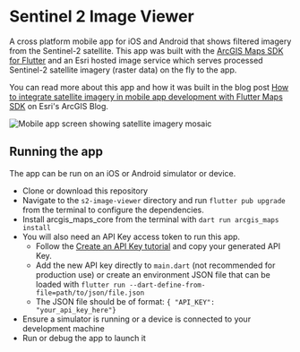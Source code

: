 # Sentinel 2 Image Viewer

A cross platform mobile app for iOS and Android that shows filtered imagery from the Sentinel-2 satellite. This app was built with the [ArcGIS Maps SDK for Flutter](https://developers.arcgis.com/flutter) and an Esri hosted image service which serves processed Sentinel-2 satellite imagery (raster data) on the fly to the app.

You can read more about this app and how it was built in the blog post [How to integrate satellite imagery in mobile app development with Flutter Maps SDK](https://www.esri.com/arcgis-blog/products/sdk-flutter/developers/map-vehicle-meeting-points-flutter/) on Esri's ArcGIS Blog.

![Mobile app screen showing satellite imagery mosaic](https://github.com/user-attachments/assets/33893bbe-759f-416b-9f01-3a1132dd6dbb)

## Running the app

The app can be run on an iOS or Android simulator or device. 

- Clone or download this repository
- Navigate to the `s2-image-viewer` directory and run `flutter pub upgrade` from the terminal to configure the dependencies.
- Install arcgis_maps_core from the terminal with `dart run arcgis_maps install`
- You will also need an API Key access token to run this app.
    - Follow the [Create an API Key tutorial](https://developers.arcgis.com/documentation/security-and-authentication/api-key-authentication/tutorials/create-an-api-key/) and copy your generated API Key.
    - Add the new API key directly to `main.dart` (not recommended for production use) or create an environment JSON file that can be loaded with `flutter run --dart-define-from-file=path/to/json/file.json`
    - The JSON file should be of format: `{ "API_KEY": "your_api_key_here"}`
- Ensure a simulator is running or a device is connected to your development machine
- Run or debug the app to launch it


